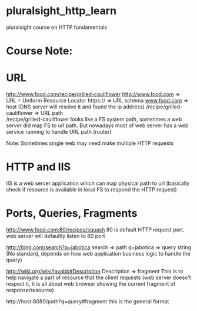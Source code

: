 # pluralsight_http_learn
pluralsight course on HTTP fundamentals 

# Course Note:

# URL

http://www.food.com/recipe/grilled-cauliflower
http://www.food.com => URL = Uniform Resource Locator
https:// => URL schema
www.food.com => host (DNS server will resolve it and found the ip address)
/recipe/grilled-cauliflower => URL path </br>
/recipe/grilled-cauliflower looks like a FS system path, sometimes a web server did map FS to url path. But nowadays most of web server has a web service running to handle URL path (router) </br>

Note: Sometimes single web may need make multiple HTTP requests </br>

# HTTP and IIS
IIS is a web server application which can map physical path to url (basically check if resource is available in local FS to respond the HTTP request) </br>

# Ports, Queries, Fragments
http://www.food.com:80/recipes/squash
80 is default HTTP request port. web server will defaultly listen to 80 port  </br>

http://bing.com/search?q=jabotica
search => path
q=jabotica => query string (No standard, depends on how web application business logic to handle the query)  </br>

http://wiki.org/wiki/javabb#Description
Description => fragment 
This is to help navigate a part of resource that the client requests (web server doesn't respect it, it is all about web browser showing the current fragment of response/resource)  </br>

http://host:8080/path?q=query#fragment this is the general format
